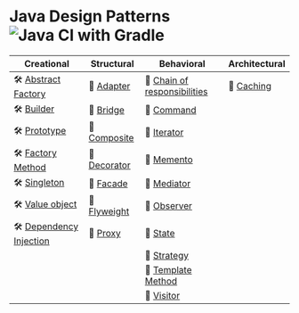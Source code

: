 # Java Design Patterns ![Java CI with Gradle](https://github.com/ElinaValieva/design-patterns/workflows/Java%20CI%20with%20Gradle/badge.svg?branch=master)

|Creational|Structural|Behavioral|Architectural|
|--|--|--|--|
|:hammer_and_wrench: [Abstract Factory](https://github.com/ElinaValieva/design-patterns/tree/master/abstract_factory)|:memo: [Adapter](https://github.com/ElinaValieva/design-patterns/tree/master/adapter)|:running: [Chain of responsibilities](https://github.com/ElinaValieva/design-patterns/tree/master/chain-responsibilities)|:house_with_garden: [Caching](https://github.com/ElinaValieva/design-patterns/tree/master/caching)|
|:hammer_and_wrench: [Builder](https://github.com/ElinaValieva/design-patterns/tree/master/builder)|:memo: [Bridge](https://github.com/ElinaValieva/design-patterns/tree/master/bridge)| :running: [Command](https://github.com/ElinaValieva/design-patterns/tree/master/command)||
|:hammer_and_wrench: [Prototype](https://github.com/ElinaValieva/design-patterns/tree/master/prototype)|:memo: [Composite](https://github.com/ElinaValieva/design-patterns/tree/master/composite)| :running: [Iterator](https://github.com/ElinaValieva/design-patterns/tree/master/iterator)||
|:hammer_and_wrench: [Factory Method](https://github.com/ElinaValieva/design-patterns/tree/master/factory_method)|:memo: [Decorator](https://github.com/ElinaValieva/design-patterns/tree/master/decorator)|:running: [Memento](https://github.com/ElinaValieva/design-patterns/tree/master/memento)||
|:hammer_and_wrench: [Singleton](https://github.com/ElinaValieva/design-patterns/tree/master/singleton)|:memo: [Facade](https://github.com/ElinaValieva/design-patterns/tree/master/facade)|:running: [Mediator](https://github.com/ElinaValieva/design-patterns/tree/master/mediator)||
|:hammer_and_wrench: [Value object](https://github.com/ElinaValieva/design-patterns/tree/master/value-object)|:memo: [Flyweight](https://github.com/ElinaValieva/design-patterns/tree/master/flyweight)|:running: [Observer](https://github.com/ElinaValieva/design-patterns/tree/master/observer)||
|:hammer_and_wrench: [Dependency Injection](https://github.com/ElinaValieva/design-patterns/tree/master/dependency-injection)|:memo: [Proxy](https://github.com/ElinaValieva/design-patterns/tree/master/proxy)|:running: [State](https://github.com/ElinaValieva/design-patterns/tree/master/state)||
|||:running: [Strategy](https://github.com/ElinaValieva/design-patterns/tree/master/strategy)||
|||:running: [Template Method](https://github.com/ElinaValieva/design-patterns/tree/master/template-method)||
|||:running: [Visitor](https://github.com/ElinaValieva/design-patterns/tree/master/visitor)||

&nbsp;
